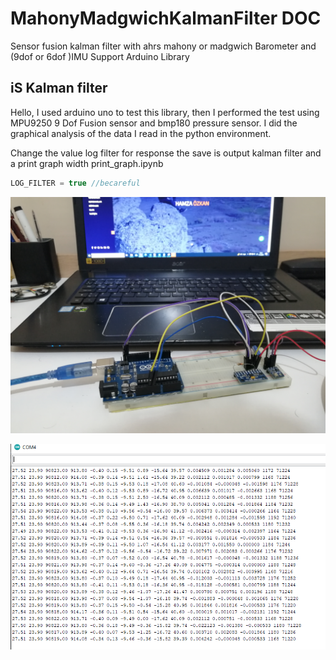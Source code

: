 # MahonyMadgwichKalmanFilter DOC
 Sensor fusion kalman filter with ahrs mahony or madgwich Barometer and (9dof or 6dof )IMU 
 Support Arduino Library

## iS Kalman filter

  Hello, I used arduino uno to test this library, then I performed the test using MPU9250 9 Dof Fusion sensor and bmp180 pressure sensor. I did the graphical analysis of the data I read in the python environment.

  Change the value log filter for response  the save is output kalman filter and a print graph width print_graph.ipynb
  

  ```c++
  LOG_FILTER = true //becareful
  ```

![Aplication test](/doc/images/IMG_20211211_012116.jpg)
  
![Aplication test](/doc/images/uart.PNG)